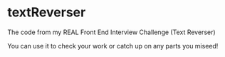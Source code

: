 # textReverser

The code from my REAL Front End Interview Challenge (Text Reverser)

You can use it to check your work or catch up on any parts you miseed!
